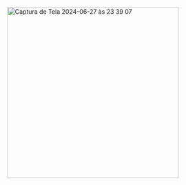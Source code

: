 <img width="398" alt="Captura de Tela 2024-06-27 às 23 39 07" src="https://github.com/DouglasEdig/Hikeeapp/assets/105810292/e67edceb-ca0c-4209-8363-3286d610d0c0">
